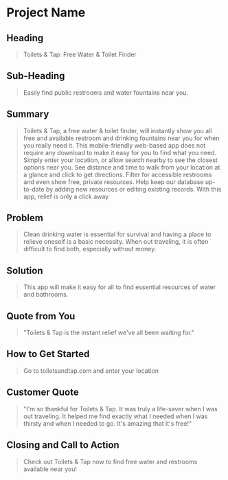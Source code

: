 # Project Name #

<!--
> This material was originally posted [here](http://www.quora.com/What-is-Amazons-approach-to-product-development-and-product-management). It is reproduced here for posterities sake.

There is an approach called "working backwards" that is widely used at Amazon. They work backwards from the customer, rather than starting with an idea for a product and trying to bolt customers onto it. While working backwards can be applied to any specific product decision, using this approach is especially important when developing new products or features.

For new initiatives a product manager typically starts by writing an internal press release announcing the finished product. The target audience for the press release is the new/updated product's customers, which can be retail customers or internal users of a tool or technology. Internal press releases are centered around the customer problem, how current solutions (internal or external) fail, and how the new product will blow away existing solutions.

If the benefits listed don't sound very interesting or exciting to customers, then perhaps they're not (and shouldn't be built). Instead, the product manager should keep iterating on the press release until they've come up with benefits that actually sound like benefits. Iterating on a press release is a lot less expensive than iterating on the product itself (and quicker!).

If the press release is more than a page and a half, it is probably too long. Keep it simple. 3-4 sentences for most paragraphs. Cut out the fat. Don't make it into a spec. You can accompany the press release with a FAQ that answers all of the other business or execution questions so the press release can stay focused on what the customer gets. My rule of thumb is that if the press release is hard to write, then the product is probably going to suck. Keep working at it until the outline for each paragraph flows.

Oh, and I also like to write press-releases in what I call "Oprah-speak" for mainstream consumer products. Imagine you're sitting on Oprah's couch and have just explained the product to her, and then you listen as she explains it to her audience. That's "Oprah-speak", not "Geek-speak".

Once the project moves into development, the press release can be used as a touchstone; a guiding light. The product team can ask themselves, "Are we building what is in the press release?" If they find they're spending time building things that aren't in the press release (overbuilding), they need to ask themselves why. This keeps product development focused on achieving the customer benefits and not building extraneous stuff that takes longer to build, takes resources to maintain, and doesn't provide real customer benefit (at least not enough to warrant inclusion in the press release).
 -->

## Heading ##
  > Toilets & Tap: Free Water & Toilet Finder

## Sub-Heading ##
  > Easily find public restrooms and water fountains near you.

## Summary ##
  > Toilets & Tap, a free water & toilet finder, will instantly show you all free and available restroom and drinking fountains near you for when you really need it. This mobile-friendly web-based app does not require any download to make it easy for you to find what you need. Simply enter your location, or allow search nearby to see the closest options near you. See distance and time to walk from your location at a glance and click to get directions. Filter for accessible restrooms and even show free, private resources. Help keep our database up-to-date by adding new resources or editing existing records. With this app, relief is only a click away.

## Problem ##
  > Clean drinking water is essential for survival and having a place to relieve oneself is a basic necessity. When out traveling, it is often difficult to find both, especially without money.

## Solution ##
  > This app will make it easy for all to find essential resources of water and bathrooms.

## Quote from You ##
  > "Toilets & Tap is the instant relief we've all been waiting for."

## How to Get Started ##
  > Go to toiletsandtap.com and enter your location

## Customer Quote ##
  > "I'm so thankful for Toilets & Tap. It was truly a life-saver when I was out traveling. It helped me find exactly what I needed when I was thirsty and when I needed to go. It's amazing that it's free!"

## Closing and Call to Action ##
  > Check out Toilets & Tap now to find free water and restrooms available near you!
